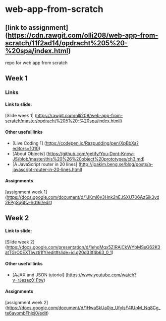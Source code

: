# web-app-from-scratch

## [link to assignment] (https://cdn.rawgit.com/olli208/web-app-from-scratch/11f2ad14/opdracht%205%20-%20spa/index.html)

repo for web app from scratch

## Week 1

### Links
#### Link to slide: 
[Slide week 1] (https://rawgit.com/olli208/web-app-from-scratch/master/opdracht%205%20-%20spa/index.htmll)

#### Other useful links 
- [Live Coding 1] (https://codepen.io/Razpudding/pen/XpBbXa?editors=1010)
- [About Objects] (https://github.com/getify/You-Dont-Know-JS/blob/master/this%20%26%20object%20prototypes/ch3.md)
- [A JavaScript router in 20 lines] (http://joakim.beng.se/blog/posts/a-javascript-router-in-20-lines.html)


#### Assignments
[assignment week 1] (https://docs.google.com/document/d/1JKml6y3Hnk2nEJSXU706AzSik3yd2EPgSq6tQ-hd16I/edit)


## Week 2
#### Link to slide:
[Slide week 2] (https://docs.google.com/presentation/d/1ehoMqx5ZIRAjCkWYbMSsG62K3atTGrO0EXTlwztj1fY/edit#slide=id.g20d33f4b63_0_1)

#### Other useful links
- [AJAX and JSON tutorial] (https://www.youtube.com/watch?v=rJesac0_Ftw)


#### Assignments
[assignment week 2] (https://docs.google.com/document/d/1HwaSkUa0jq_UfylsF4IUpM_Nq8Cg_te6avombFhlxj0/edit)


